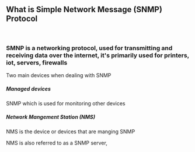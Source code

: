 <h2>What is Simple Network Message (SNMP) Protocol  </h2>
<br>



<h3>SMNP is a networking protocol, used for transmitting and receiving data over the internet, it's primarily used for printers, iot, servers, firewalls </h3>

<p> Two main devices when dealing with SNMP </p>

<h5> Managed devices </h5>
<p> SNMP which is used for monitoring other devices</p>

<h5> Network Mangement Station (NMS) </h5>
<p> NMS is the device or devices that are manging SNMP</p>
<p> NMS is also referred to as a SNMP server,</p>


